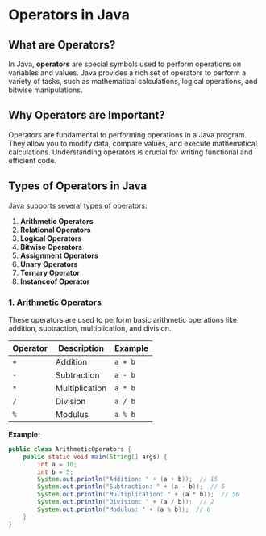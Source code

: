 # Operators in Java

## What are Operators?

In Java, **operators** are special symbols used to perform operations on variables and values. Java provides a rich set of operators to perform a variety of tasks, such as mathematical calculations, logical operations, and bitwise manipulations.

## Why Operators are Important?

Operators are fundamental to performing operations in a Java program. They allow you to modify data, compare values, and execute mathematical calculations. Understanding operators is crucial for writing functional and efficient code.

## Types of Operators in Java

Java supports several types of operators:

1. **Arithmetic Operators**
2. **Relational Operators**
3. **Logical Operators**
4. **Bitwise Operators**
5. **Assignment Operators**
6. **Unary Operators**
7. **Ternary Operator**
8. **Instanceof Operator**

### 1. Arithmetic Operators

These operators are used to perform basic arithmetic operations like addition, subtraction, multiplication, and division.

| Operator | Description | Example |
|----------|-------------|---------|
| `+`      | Addition    | `a + b` |
| `-`      | Subtraction | `a - b` |
| `*`      | Multiplication | `a * b` |
| `/`      | Division    | `a / b` |
| `%`      | Modulus     | `a % b` |

**Example:**

```java
public class ArithmeticOperators {
    public static void main(String[] args) {
        int a = 10;
        int b = 5;
        System.out.println("Addition: " + (a + b));  // 15
        System.out.println("Subtraction: " + (a - b));  // 5
        System.out.println("Multiplication: " + (a * b));  // 50
        System.out.println("Division: " + (a / b));  // 2
        System.out.println("Modulus: " + (a % b));  // 0
    }
}
